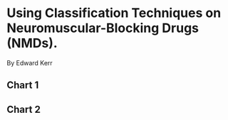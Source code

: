 # Using Classification Techniques on Neuromuscular-Blocking Drugs (NMDs).
By Edward Kerr

## Chart 1
## Chart 2
